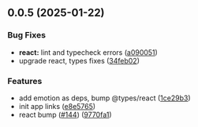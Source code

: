 

## 0.0.5 (2025-01-22)


### Bug Fixes


* **react:** lint and typecheck errors ([a090051](https://github.com/atls/reactjs/commit/a090051d1007e171df8066e85f15fcf8fd44c4ed))
* upgrade react, types fixes ([34feb02](https://github.com/atls/reactjs/commit/34feb027a2e2d7e5741509fd1ff846755d217b97))

### Features


* add emotion as deps, bump @types/react ([1ce29b3](https://github.com/atls/reactjs/commit/1ce29b384640d9be0550d9c6f4dc07083821137a))
* init app links ([e8e5765](https://github.com/atls/reactjs/commit/e8e5765a3b3e7c4ba78632e973acf2aa659437d5))
* react bump ([#144](https://github.com/atls/reactjs/issues/144)) ([9770fa1](https://github.com/atls/reactjs/commit/9770fa10451b647ed48e226270da68228714d174))


